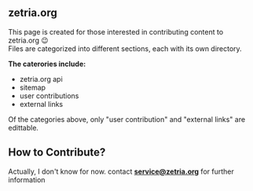 ## zetria.org

This page is created for those interested in contributing content to zetria.org 😉  
Files are categorized into different sections, each with its own directory.  
  
**The caterories include:**  
 - zetria.org api
 - sitemap
 - user contributions
 - external links
  
Of the categories above, only "user contribution" and "external links" are edittable.

## How to Contribute?

Actually, I don't know for now. contact **service@zetria.org** for further information
